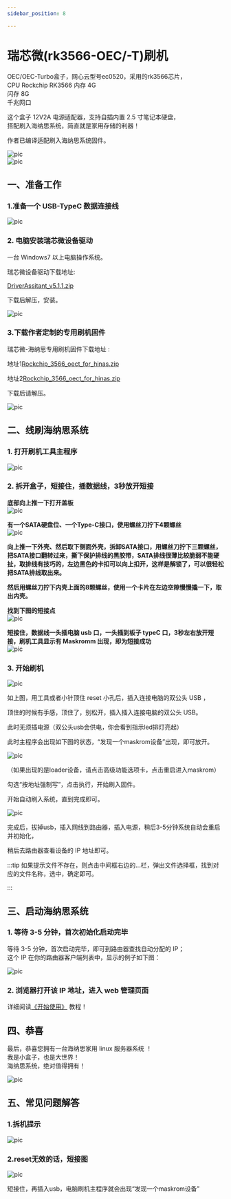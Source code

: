 ```yaml
---
sidebar_position: 8

---
```


# 瑞芯微(rk3566-OEC/-T)刷机

OEC/OEC-Turbo盒子，网心云型号ec0520，采用的rk3566芯片，  
CPU Rockchip RK3566 
内存 4G   
闪存 8G  
千兆网口  

这个盒子 12V2A 电源适配器，支持自插内置 2.5 寸笔记本硬盘，  
搭配刷入海纳思系统，简直就是家用存储的利器！  


作者已编译适配刷入海纳思系统固件。  

![pic](pic/oect/oect-1.png)  
![pic](pic/oect/oect-2.png)  


## 一、准备工作  

### 1.准备一个 USB-TypeC 数据连接线  

![pic](pic/oect/usb-typec.jpg)  
  
### 2. 电脑安装瑞芯微设备驱动

一台 Windows7 以上电脑操作系统。

瑞芯微设备驱动下载地址:  

[DriverAssitant_v5.1.1.zip](https://www.ecoo.top/update/soft_init/rk3399sw799/DriverAssitant_v5.1.1.zip)  

下载后解压，安装。

![pic](pic/rk3399/sw799-6.png)  


### 3.下载作者定制的专用刷机固件

瑞芯微-海纳思专用刷机固件下载地址  :  

地址1[Rockchip_3566_oect_for_hinas.zip](https://alist.ecoo.top/d/rockchip/Rockchip_3566_oect_for_hinas.zip?sign=NyuYGBTE5N6XnLOp4eWUk-8S5uc1SteBbM9rzy7HkLs=:0)  

地址2[Rockchip_3566_oect_for_hinas.zip](https://www.ecoo.top/update/soft_init/rk3566/Rockchip_3566_oect_for_hinas.zip)  


下载后请解压。 

![pic](pic/oect/file.jpg)  


## 二、线刷海纳思系统

### 1. 打开刷机工具主程序

![pic](pic/oect/tools.jpg)  

### 2. 拆开盒子，短接住，插数据线，3秒放开短接

**底部向上推一下打开盖板**  
![pic](pic/oect/oect-3.jpg)  

**有一个SATA硬盘位、一个Type-C接口，使用螺丝刀拧下4颗螺丝**  
![pic](pic/oect/oect-4.jpg)  

**向上推一下外壳、然后取下侧面外壳，拆卸SATA接口，用螺丝刀拧下三颗螺丝，把SATA接口翻转过来，撕下保护排线的黑胶带，SATA排线很薄比较脆弱不能硬扯，取排线有技巧的，左边黑色的卡扣可以向上扣开，这样是解锁了，可以很轻松把SATA排线取出来。**  

**然后用螺丝刀拧下内壳上面的8颗螺丝，使用一个卡片在左边空隙慢慢撬一下，取出内壳。**  

**找到下图的短接点**  
![pic](pic/oect/oect-5.jpg)  

**短接住，数据线一头插电脑 usb 口，一头插到板子 typeC 口，3秒左右放开短接，刷机工具显示有 Maskromm 出现，即为短接成功**  
![pic](pic/oect/oect-6.jpg)  


### 3. 开始刷机  

![pic](pic/rk3229/3229-4.png)  


如上图，用工具或者小针顶住 reset 小孔后，插入连接电脑的双公头 USB ，  

顶住的时候有手感，顶住了，别松开，插入插入连接电脑的双公头 USB。  

此时无须插电源（双公头usb会供电，你会看到指示led排灯亮起） 

此时主程序会出现如下图的状态，“发现一个maskrom设备”出现，即可放开。  

![pic](pic/rk3229/3229-3.jpg)  

（如果出现的是loader设备，请点击高级功能选项卡，点击重启进入maskrom）  


勾选“按地址强制写”，点击执行，开始刷入固件。

开始自动刷入系统，直到完成即可。

![pic](pic/rk3229/3229-5.png)  

完成后，拔掉usb，插入网线到路由器，插入电源，稍后3-5分钟系统自动会重启并初始化，  

稍后去路由器查看设备的 IP 地址即可。



:::tip
如果提示文件不存在，则点击中间框右边的...栏，弹出文件选择框，找到对应的文件名称，选中，确定即可。

:::

## 三、启动海纳思系统

### 1. 等待 3-5 分钟，首次初始化启动完毕

 等待 3-5 分钟，首次启动完毕，即可到路由器查找自动分配的 IP；  
 这个 IP 在你的路由器客户端列表中，显示的例子如下图：  
 
![pic](pic/rk3399/sw799-12.jpg)  


### 2. 浏览器打开该 IP 地址，进入 web 管理页面  

详细阅读[《开始使用》](/docs/tutorial-extras/start) 教程！  





## 四、恭喜

最后，恭喜您拥有一台海纳思家用 linux 服务器系统 ！  
我是小盒子，也是大世界！  
海纳思系统，绝对值得拥有！   

![pic](pic/rk3229/3229-7.png)  


## 五、常见问题解答

### 1.拆机提示

![pic](pic/rk3229/3229-6.png)   

### 2.reset无效的话，短接图

![pic](pic/rk3229/3229-8.png)   

短接住，再插入usb，电脑刷机主程序就会出现“发现一个maskrom设备”






